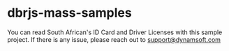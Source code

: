 # dbrjs-mass-samples

You can read South African's ID Card and Driver Licenses with this sample project. If there is any issue, please reach out to support@dynamsoft.com
